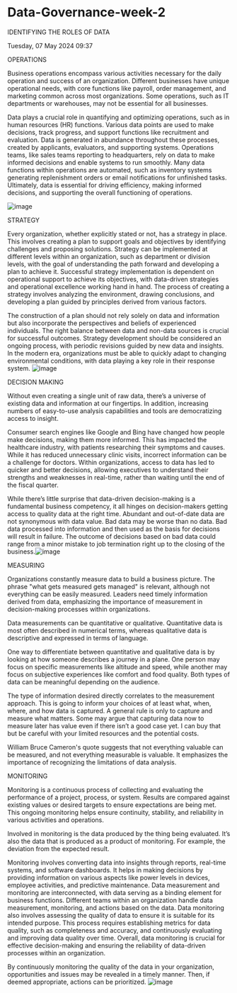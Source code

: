 # Data-Governance-week-2

IDENTIFYING THE ROLES OF DATA

Tuesday, 07 May 2024
09:37

OPERATIONS

Business operations encompass various activities necessary for the daily operation and success of an organization. Different businesses have unique operational needs, with core functions like payroll, order management, and marketing common across most organizations. Some operations, such as IT departments or warehouses, may not be essential for all businesses.
 
Data plays a crucial role in quantifying and optimizing operations, such as in human resources (HR) functions. Various data points are used to make decisions, track progress, and support functions like recruitment and evaluation. Data is generated in abundance throughout these processes, created by applicants, evaluators, and supporting systems. Operations teams, like sales teams reporting to headquarters, rely on data to make informed decisions and enable systems to run smoothly. Many data functions within operations are automated, such as inventory systems generating replenishment orders or email notifications for unfinished tasks. Ultimately, data is essential for driving efficiency, making informed decisions, and supporting the overall functioning of operations.






![image](https://github.com/NdiiLe/Data-Governance-week-2/assets/131252498/c9c6923e-2e62-4173-a670-a0c9178f21e4)


STRATEGY

Every organization, whether explicitly stated or not, has a strategy in place. This involves creating a plan to support goals and objectives by identifying challenges and proposing solutions. Strategy can be implemented at different levels within an organization, such as department or division levels, with the goal of understanding the path forward and developing a plan to achieve it. Successful strategy implementation is dependent on operational support to achieve its objectives, with data-driven strategies and operational excellence working hand in hand. The process of creating a strategy involves analyzing the environment, drawing conclusions, and developing a plan guided by principles derived from various factors.

The construction of a plan should not rely solely on data and information but also incorporate the perspectives and beliefs of experienced individuals. The right balance between data and non-data sources is crucial for successful outcomes. Strategy development should be considered an ongoing process, with periodic revisions guided by new data and insights. In the modern era, organizations must be able to quickly adapt to changing environmental conditions, with data playing a key role in their response system.
![image](https://github.com/NdiiLe/Data-Governance-week-2/assets/131252498/17998a7e-1064-4bc6-9241-3799446d5304)


DECISION MAKING

Without even creating a single unit of raw data, there’s a universe of existing data and information at our fingertips. In addition, increasing numbers of easy-to-use analysis capabilities and tools are democratizing access to insight.

Consumer search engines like Google and Bing have changed how people make decisions, making them more informed. This has impacted the healthcare industry, with patients researching their symptoms and causes. While it has reduced unnecessary clinic visits, incorrect information can be a challenge for doctors. Within organizations, access to data has led to quicker and better decisions, allowing executives to understand their strengths and weaknesses in real-time, rather than waiting until the end of the fiscal quarter.

While there’s little surprise that data-driven decision-making is a fundamental business competency, it all hinges on decision-makers getting access to quality data at the right time. Abundant and out-of-date data are not synonymous with data value. Bad data may be worse than no data. Bad data processed into information and then used as the basis for decisions will result in failure. The outcome of decisions based on bad data could range from a minor mistake to job termination right up to the closing of the business.![image](https://github.com/NdiiLe/Data-Governance-week-2/assets/131252498/cc681758-536d-4de3-82c8-a75640fb3f2c)


MEASURING

Organizations constantly measure data to build a business picture. The phrase "what gets measured gets managed" is relevant, although not everything can be easily measured. Leaders need timely information derived from data, emphasizing the importance of measurement in decision-making processes within organizations.

Data measurements can be quantitative or qualitative. Quantitative data is most often described in numerical terms, whereas qualitative data is descriptive and expressed in terms of language.

One way to differentiate between quantitative and qualitative data is by looking at how someone describes a journey in a plane. One person may focus on specific measurements like altitude and speed, while another may focus on subjective experiences like comfort and food quality. Both types of data can be meaningful depending on the audience.

The type of information desired directly correlates to the measurement approach. This is going to inform your choices of at least what, when, where, and how data is captured. A general rule is only to capture and measure what matters. Some may argue that capturing data now to measure later has value even if there isn’t a good case yet. I can buy that but be careful with your limited resources and the potential costs.

William Bruce Cameron's quote suggests that not everything valuable can be measured, and not everything measurable is valuable. It emphasizes the importance of recognizing the limitations of data analysis.

MONITORING

Monitoring is a continuous process of collecting and evaluating the performance of a project, process, or system. Results are compared against existing values or desired targets to ensure expectations are being met. This ongoing monitoring helps ensure continuity, stability, and reliability in various activities and operations.

Involved in monitoring is the data produced by the thing being evaluated. It’s also the data that is produced as a product of monitoring. For example, the deviation from the expected result.

Monitoring involves converting data into insights through reports, real-time systems, and software dashboards. It helps in making decisions by providing information on various aspects like power levels in devices, employee activities, and predictive maintenance. Data measurement and monitoring are interconnected, with data serving as a binding element for business functions. Different teams within an organization handle data measurement, monitoring, and actions based on the data. Data monitoring also involves assessing the quality of data to ensure it is suitable for its intended purpose. This process requires establishing metrics for data quality, such as completeness and accuracy, and continuously evaluating and improving data quality over time. Overall, data monitoring is crucial for effective decision-making and ensuring the reliability of data-driven processes within an organization.

By continuously monitoring the quality of the data in your organization, opportunities and issues may be revealed in a timely manner. Then, if deemed appropriate, actions can be prioritized.
![image](https://github.com/NdiiLe/Data-Governance-week-2/assets/131252498/2ec72b57-4f7f-437f-ae54-987918fb7cd8)
